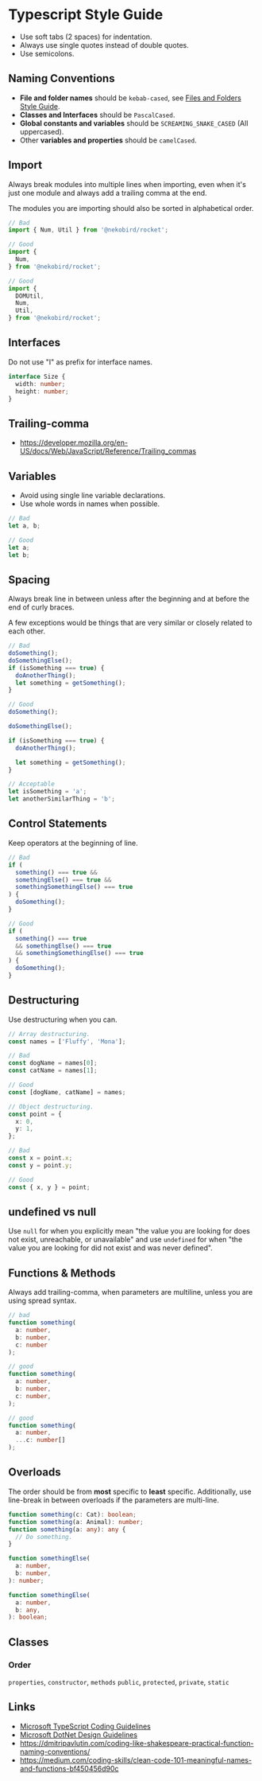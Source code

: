 # Typescript Style Guide

- Use soft tabs (2 spaces) for indentation.
- Always use single quotes instead of double quotes.
- Use semicolons.

## Naming Conventions

- **File and folder names** should be `kebab-cased`, see [Files and Folders Style Guide](./files-and-folders.md).
- **Classes and Interfaces** should be `PascalCased`.
- **Global constants and variables** should be `SCREAMING_SNAKE_CASED` (All uppercased).
- Other **variables and properties** should be `camelCased`.

## Import

Always break modules into multiple lines when importing, even when it's just one module and always add a trailing comma at the end.

The modules you are importing should also be sorted in alphabetical order.

```typescript
// Bad
import { Num, Util } from '@nekobird/rocket';

// Good
import {
  Num,
} from '@nekobird/rocket';

// Good
import {
  DOMUtil,
  Num,
  Util,
} from '@nekobird/rocket';
```

## Interfaces

Do not use "I" as prefix for interface names.

```typescript
interface Size {
  width: number;
  height: number;
}
```

## Trailing-comma

- https://developer.mozilla.org/en-US/docs/Web/JavaScript/Reference/Trailing_commas

## Variables

- Avoid using single line variable declarations.
- Use whole words in names when possible.

```typescript
// Bad
let a, b;

// Good
let a;
let b;
```

## Spacing

Always break line in between unless after the beginning and at before the end of curly braces.

A few exceptions would be things that are very similar or closely related to each other.

```typescript
// Bad
doSomething();
doSomethingElse();
if (isSomething === true) {
  doAnotherThing();
  let something = getSomething();
}

// Good
doSomething();

doSomethingElse();

if (isSomething === true) {
  doAnotherThing();

  let something = getSomething();
}

// Acceptable
let isSomething = 'a';
let anotherSimilarThing = 'b';
```

## Control Statements

Keep operators at the beginning of line.

```typescript
// Bad
if (
  something() === true &&
  somethingElse() === true &&
  somethingSomethingElse() === true
) {
  doSomething();
}

// Good
if (
  something() === true
  && somethingElse() === true
  && somethingSomethingElse() === true
) {
  doSomething();
}
```

## Destructuring

Use destructuring when you can.

```typescript
// Array destructuring.
const names = ['Fluffy', 'Mona'];

// Bad
const dogName = names[0];
const catName = names[1];

// Good
const [dogName, catName] = names;
```

```typescript
// Object destructuring.
const point = {
  x: 0,
  y: 1,
};

// Bad
const x = point.x;
const y = point.y;

// Good
const { x, y } = point;
```

## undefined vs null

Use `null` for when you explicitly mean "the value you are looking for does not exist, unreachable, or unavailable" and
use  `undefined` for when "the value you are looking for did not exist and was never defined".


## Functions & Methods

Always add trailing-comma, when parameters are multiline, unless you are using spread syntax.

```typescript
// bad
function something(
  a: number,
  b: number,
  c: number
);

// good
function something(
  a: number,
  b: number,
  c: number,
);

// good
function something(
  a: number,
  ...c: number[]
);
```

## Overloads

The order should be from **most** specific to **least** specific.
Additionally, use line-break in between overloads if the parameters are multi-line.

```typescript
function something(c: Cat): boolean;
function something(a: Animal): number;
function something(a: any): any {
  // Do something.
}

function somethingElse(
  a: number,
  b: number,
): number;

function somethingElse(
  a: number,
  b: any,
): boolean;
```

## Classes

### Order

`properties`, `constructor`, `methods`
`public`, `protected`, `private`, `static`

## Links

- [Microsoft TypeScript Coding Guidelines](https://github.com/Microsoft/TypeScript/wiki/Coding-guidelines)
- [Microsoft DotNet Design Guidelines](https://docs.microsoft.com/en-us/dotnet/standard/design-guidelines/naming-guidelines)
- https://dmitripavlutin.com/coding-like-shakespeare-practical-function-naming-conventions/
- https://medium.com/coding-skills/clean-code-101-meaningful-names-and-functions-bf450456d90c